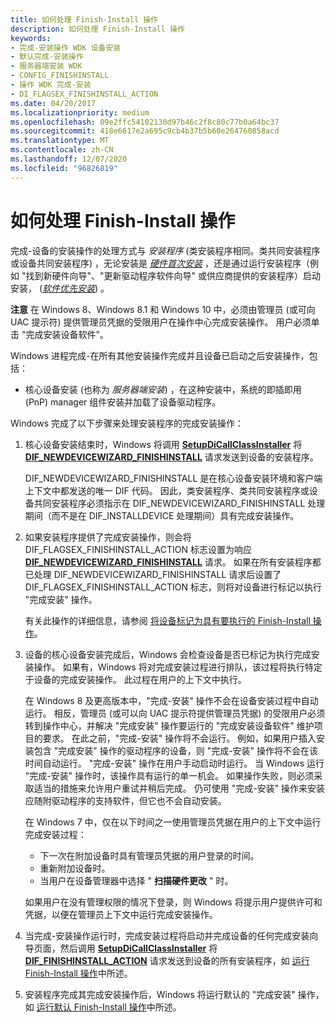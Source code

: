 ```yaml
---
title: 如何处理 Finish-Install 操作
description: 如何处理 Finish-Install 操作
keywords:
- 完成-安装操作 WDK 设备安装
- 默认完成-安装操作
- 服务器端安装 WDK
- CONFIG_FINISHINSTALL
- 操作 WDK 完成-安装
- DI_FLAGSEX_FINISHINSTALL_ACTION
ms.date: 04/20/2017
ms.localizationpriority: medium
ms.openlocfilehash: 09e2ffc54102130d97b46c2f8c80c77b0a64bc37
ms.sourcegitcommit: 418e6617e2a695c9cb4b37b5b60e264760858acd
ms.translationtype: MT
ms.contentlocale: zh-CN
ms.lasthandoff: 12/07/2020
ms.locfileid: "96826819"
---
```

# <a name="how-finish-install-actions-are-processed"></a>如何处理 Finish-Install 操作


完成-设备的安装操作的处理方式与 *安装程序* (类安装程序相同。类共同安装程序或设备共同安装程序) ，无论安装是 [*硬件首次安装*](hardware-first-installation.md) ，还是通过运行安装程序（例如 "找到新硬件向导"、"更新驱动程序软件向导" 或供应商提供的安装程序）启动安装， ([*软件优先安装*](software-first-installation.md)) 。

**注意**  在 Windows 8、Windows 8.1 和 Windows 10 中，必须由管理员 (或可向 UAC 提示符) 提供管理员凭据的受限用户在操作中心完成安装操作。 用户必须单击 "完成安装设备软件"。

 

Windows 进程完成-在所有其他安装操作完成并且设备已启动之后安装操作，包括：

-   核心设备安装 (也称为 *服务器端安装*) ，在这种安装中，系统的即插即用 (PnP) manager 组件安装并加载了设备驱动程序。

Windows 完成了以下步骤来处理安装程序的完成安装操作：

1.  核心设备安装结束时，Windows 将调用 [**SetupDiCallClassInstaller**](/windows/win32/api/setupapi/nf-setupapi-setupdicallclassinstaller) 将 [**DIF_NEWDEVICEWIZARD_FINISHINSTALL**](./dif-newdevicewizard-finishinstall.md) 请求发送到设备的安装程序。

    DIF_NEWDEVICEWIZARD_FINISHINSTALL 是在核心设备安装环境和客户端上下文中都发送的唯一 DIF 代码。 因此，类安装程序、类共同安装程序或设备共同安装程序必须指示在 DIF_NEWDEVICEWIZARD_FINISHINSTALL 处理期间（而不是在 DIF_INSTALLDEVICE 处理期间）具有完成安装操作。

2.  如果安装程序提供了完成安装操作，则会将 DIF_FLAGSEX_FINISHINSTALL_ACTION 标志设置为响应 [**DIF_NEWDEVICEWIZARD_FINISHINSTALL**](./dif-newdevicewizard-finishinstall.md) 请求。 如果在所有安装程序都已处理 DIF_NEWDEVICEWIZARD_FINISHINSTALL 请求后设置了 DIF_FLAGSEX_FINISHINSTALL_ACTION 标志，则将对设备进行标记以执行 "完成安装" 操作。

    有关此操作的详细信息，请参阅 [将设备标记为具有要执行的 Finish-Install 操作](setting-the-configflag-finishinstall-action-device-configuration-flag.md)。

3.  设备的核心设备安装完成后，Windows 会检查设备是否已标记为执行完成安装操作。 如果有，Windows 将对完成安装过程进行排队，该过程将执行特定于设备的完成安装操作。 此过程在用户的上下文中执行。

    在 Windows 8 及更高版本中，"完成-安装" 操作不会在设备安装过程中自动运行。 相反，管理员 (或可以向 UAC 提示符提供管理员凭据) 的受限用户必须转到操作中心，并解决 "完成安装" 操作要运行的 "完成安装设备软件" 维护项目的要求。 在此之前，"完成-安装" 操作将不会运行。 例如，如果用户插入安装包含 "完成安装" 操作的驱动程序的设备，则 "完成-安装" 操作将不会在该时间自动运行。 "完成-安装" 操作在用户手动启动时运行。 当 Windows 运行 "完成-安装" 操作时，该操作具有运行的单一机会。 如果操作失败，则必须采取适当的措施来允许用户重试并稍后完成。 仍可使用 "完成-安装" 操作来安装应随附驱动程序的支持软件，但它也不会自动安装。

    在 Windows 7 中，仅在以下时间之一使用管理员凭据在用户的上下文中运行完成安装过程：

    -   下一次在附加设备时具有管理员凭据的用户登录的时间。
    -   重新附加设备时。
    -   当用户在设备管理器中选择 " **扫描硬件更改** " 时。

    如果用户在没有管理权限的情况下登录，则 Windows 将提示用户提供许可和凭据，以便在管理员上下文中运行完成安装操作。

4.  当完成-安装操作运行时，完成安装过程将启动并完成设备的任何完成安装向导页面，然后调用 [**SetupDiCallClassInstaller**](/windows/win32/api/setupapi/nf-setupapi-setupdicallclassinstaller) 将 [**DIF_FINISHINSTALL_ACTION**](./dif-finishinstall-action.md) 请求发送到设备的所有安装程序，如 [运行 Finish-Install 操作](running-finish-install-actions.md)中所述。

5.  安装程序完成其完成安装操作后，Windows 将运行默认的 "完成安装" 操作，如 [运行默认 Finish-Install 操作](running-the-default-finish-install-action.md)中所述。

 

